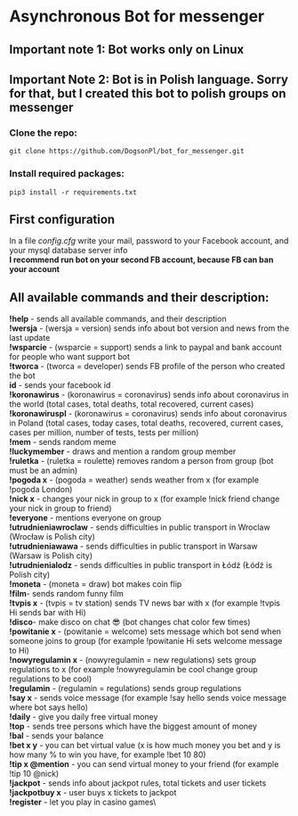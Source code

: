 # Asynchronous Bot for messenger
## Important note 1: Bot works only on Linux 
## Important Note 2: Bot is in Polish language. Sorry for that, but I created this bot to polish groups on messenger
### Clone the repo:
   ```
   git clone https://github.com/DogsonPl/bot_for_messenger.git
   ```
### Install required packages:
   ```
   pip3 install -r requirements.txt
   ```
## First configuration
In a file _config.cfg_ write your mail, password to your Facebook account, and your mysql database server info\
**I recommend run bot on your second FB account, because FB can ban your account**

## All available commands and their description:</h3>
**!help** - sends all available commands, and their description\
**!wersja** - (wersja = version) sends info about bot version and news from the last update\
**!wsparcie** - (wsparcie = support) sends a link to paypal and bank account for people who want support bot\
**!tworca** - (tworca = developer) sends FB profile of the person who created the bot\
**id** - sends your facebook id\
**!koronawirus** - (koronawirus = coronavirus) sends info about coronavirus in the world (total cases, total deaths, total recovered, current cases)\
**!koronawiruspl** - (koronawirus = coronavirus) sends info about coronavirus in Poland (total cases, today cases, total deaths, recovered, current cases, cases per million, number of tests, tests per million)\
**!mem** - sends random meme\
**!luckymember** - draws and mention a random group member\
**!ruletka** - (ruletka = roulette) removes random a person from group (bot must be an admin)\
**!pogoda x** - (pogoda = weather) sends weather from x (for example !pogoda London)\
**!nick x** - changes your nick in group to x (for example !nick friend change your nick in group to friend)\
**!everyone** - mentions everyone on group\
**!utrudnieniawroclaw** - sends difficulties in public transport in Wroclaw (Wrocław is Polish city)\
**!utrudnieniawawa** - sends difficulties in public transport in Warsaw (Warsaw is Polish city)\
**!utrudnienialodz** - sends difficulties in public transport in Łódź (Łódź is Polish city)\
**!moneta** - (moneta = draw) bot makes coin flip\
**!film**- sends random funny film\
**!tvpis x** - (tvpis = tv station) sends TV news bar with x (for example !tvpis Hi sends bar with Hi)\
**!disco**- make disco on chat 😎 (bot changes chat color few times)\
**!powitanie x** - (powitanie = welcome) sets message which bot send when someone joins to group (for example !powitanie Hi sets welcome message to Hi)\
**!nowyregulamin x** - (nowyregulamin = new regulations) sets group regulations to x (for example !nowyregulamin be cool change group regulations to be cool)\
**!regulamin** - (regulamin = regulations) sends group regulations\
**!say x** - sends voice message (for example !say hello sends voice message where bot says hello)\
**!daily** - give you daily free virtual money\
**!top** - sends tree persons which have the biggest amount of money\
**!bal** - sends your balance\
**!bet x y** - you can bet virtual value (x is how much money you bet and y is how many % to win you have, for example !bet 10 80)\
**!tip x @mention** - you can send virtual money to your friend (for example !tip 10 @nick)\
**!jackpot** - sends info about jackpot rules, total tickets and user tickets\
**!jackpotbuy x** - user buys x tickets to jackpot\
**!register** - let you play in casino games\
